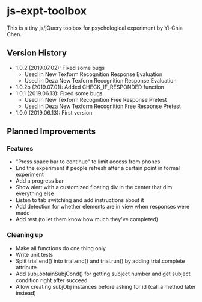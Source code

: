 # js-expt-toolbox
This is a tiny js/jQuery toolbox for psychological experiment by Yi-Chia Chen.

## Version History
- 1.0.2 (2019.07.02): Fixed some bugs
    - Used in New Texform Recognition Response Evaluation
    - Used in Deza New Texform Recognition Response Evaluation
- 1.0.2b (2019.07.01): Added CHECK_IF_RESPONDED function
- 1.0.1 (2019.06.13): Fixed some bugs
    - Used in New Texform Recognition Free Response Pretest
    - Used in Deza New Texform Recognition Free Response Pretest
- 1.0.0 (2019.06.13): First version

## Planned Improvements

### Features
- "Press space bar to continue" to limit access from phones
- End the experiment if people refresh after a certain point in formal experiment
- Add a progress bar
- Show alert with a customized floating div in the center that dim everything else
- Listen to tab switching and add instructions about it
- Add detection for whether elements are in view when responses were made
- Add rest (to let them know how much they've completed)

### Cleaning up
- Make all functions do one thing only
- Write unit tests
- Split trial.end() into trial.end() and trial.run() by adding trial.complete attribute
- Add subj.obtainSubjCond() for getting subject number and get subject condition right after succeed
- Allow creating subjObj instances before asking for id (call a method later instead)